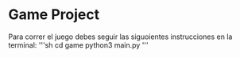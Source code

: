 # Game Project

Para correr el juego debes seguir las siguoientes instrucciones en la terminal:
'''sh
cd game
python3 main.py
'''